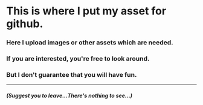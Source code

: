 # This is where I put my asset for github.
### Here I upload images or other assets which are needed.
### If you are interested, you're free to look around.
### But I don't guarantee that you will have fun.

-------------------
##### (Suggest you to leave...There's nothing to see...)

